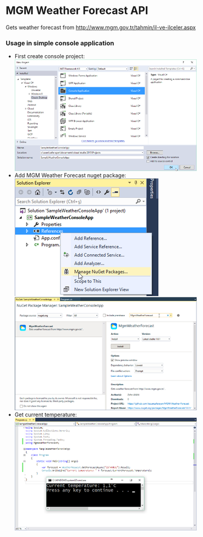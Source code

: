 # MGM Weather Forecast API
Gets weather forecast from http://www.mgm.gov.tr/tahmin/il-ve-ilceler.aspx
### Usage in simple console application
* First create console project:
![alt tag](https://raw.githubusercontent.com/ozcanzaferayan/MGM-Weather-Forecast/master/Screenshots/1%20-%20Creating%20project.png)
* Add MGM Weather Forecast nuget package:
![alt tag](https://raw.githubusercontent.com/ozcanzaferayan/MGM-Weather-Forecast/master/Screenshots/2.%20Manage%20nuget%20packages.png)
![alt tag](https://raw.githubusercontent.com/ozcanzaferayan/MGM-Weather-Forecast/master/Screenshots/3.%20Search%20package.png)
* Get current temperature:
![alt tag](https://raw.githubusercontent.com/ozcanzaferayan/MGM-Weather-Forecast/master/Screenshots/4.%20Get%20current%20temperature.png)
